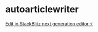 # autoarticlewriter

[Edit in StackBlitz next generation editor ⚡️](https://stackblitz.com/~/github.com/envercaglar/autoarticlewriter)